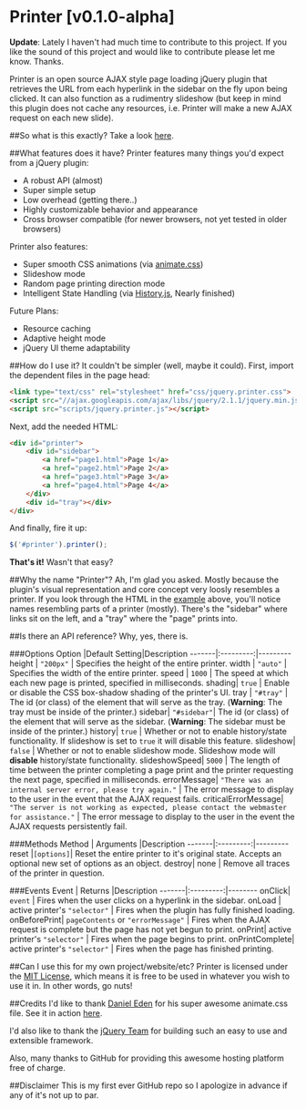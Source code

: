 Printer [v0.1.0-alpha]
======

**Update**: Lately I haven't had much time to contribute to this project. If you like the sound of this project and would like to contribute please let me know. Thanks.

Printer is an open source AJAX style page loading jQuery plugin that retrieves the URL from each hyperlink in the sidebar on the fly upon being clicked. It can also function as a rudimentry slideshow (but keep in mind this plugin does not cache any resources, i.e. Printer will make a new AJAX request on each new slide).

##So what is this exactly?
Take a look [here](http://amd940.github.io/Printer/).

##What features does it have?
Printer features many things you'd expect from a jQuery plugin:
- A robust API (almost)
- Super simple setup
- Low overhead (getting there..)
- Highly customizable behavior and appearance
- Cross browser compatible (for newer browsers, not yet tested in older browsers)

Printer also features:
- Super smooth CSS animations (via [animate.css](https://github.com/daneden/animate.css))
- Slideshow mode
- Random page printing direction mode
- Intelligent State Handling (via [History.js](https://github.com/browserstate/history.js), Nearly finished)

Future Plans:
- Resource caching
- Adaptive height mode
- jQuery UI theme adaptability

##How do I use it?
It couldn't be simpler (well, maybe it could). First, import the dependent files in the page head:
```html
<link type="text/css" rel="stylesheet" href="css/jquery.printer.css">
<script src="//ajax.googleapis.com/ajax/libs/jquery/2.1.1/jquery.min.js"></script>
<script src="scripts/jquery.printer.js"></script>
```

Next, add the needed HTML:
```html
<div id="printer">
	<div id="sidebar">
		<a href="page1.html">Page 1</a>
		<a href="page2.html">Page 2</a>
		<a href="page3.html">Page 3</a>
		<a href="page4.html">Page 4</a>
	</div>
	<div id="tray"></div>
</div>
```

And finally, fire it up:
```javascript
$('#printer').printer();
```

**That's it!** Wasn't that easy?

##Why the name "Printer"?
Ah, I'm glad you asked. Mostly because the plugin's visual representation and core concept very loosly resembles a printer. If you look through the HTML in the [example](http://amd940.github.io/Printer/) above, you'll notice names resembling parts of a printer (mostly). There's the "sidebar" where links sit on the left, and a "tray" where the "page" prints into.

##Is there an API reference?
Why, yes, there is.


###Options
Option |Default Setting|Description
-------|:---------:|---------
height | `"200px"` | Specifies the height of the entire printer.
width  | `"auto"`  | Specifies the width of the entire printer.
speed  | `1000`    | The speed at which each new page is printed, specified in milliseconds.
shading| `true`    | Enable or disable the CSS box-shadow shading of the printer's UI.
tray   | `"#tray"`   | The id (or class) of the element that will serve as the tray. (**Warning**: The tray must be inside of the printer.)
sidebar| `"#sidebar"`| The id (or class) of the element that will serve as the sidebar. (**Warning**: The sidebar must be inside of the printer.)
history| `true`    | Whether or not to enable history/state functionality. If slideshow is set to `true` it will disable this feature.
slideshow| `false` | Whether or not to enable slideshow mode. Slideshow mode will **disable** history/state functionality.
slideshowSpeed| `5000` | The length of time between the printer completing a page print and the printer requesting the next page, specified in milliseconds.
errorMessage| `"There was an internal server error, please try again."` | The error message to display to the user in the event that the AJAX request fails.
criticalErrorMessage| `"The server is not working as expected, please contact the webmaster for assistance."` | The error message to display to the user in the event the AJAX requests persistently fail.

###Methods
Method | Arguments |Description
-------|:---------:|---------
reset  |`[options]`| Reset the entire printer to it's original state. Accepts an optional new set of options as an object.
destroy| none      | Remove all traces of the printer in question.

###Events
Event  |  Returns  |Description
-------|:---------:|--------
onClick|  `event`  | Fires when the user clicks on a hyperlink in the sidebar.
onLoad | active printer's `"selector"` | Fires when the plugin has fully finished loading.
onBeforePrint| `pageContents` or `"errorMessage"` | Fires when the AJAX request is complete but the page has not yet begun to print.
onPrint| active printer's `"selector"` | Fires when the page begins to print.
onPrintComplete| active printer's `"selector"` | Fires when the page has finished printing.



##Can I use this for my own project/website/etc?
Printer is licensed under the [MIT License](http://opensource.org/licenses/MIT), which means it is free to be used in whatever you wish to use it in. In other words, go nuts!


##Credits
I'd like to thank [Daniel Eden](https://github.com/daneden) for his super awesome animate.css file. See it in action [here](http://daneden.github.io/animate.css/).

I'd also like to thank the [jQuery Team](https://jquery.org/team/) for building such an easy to use and extensible framework.

Also, many thanks to GitHub for providing this awesome hosting platform free of charge.

##Disclaimer
This is my first ever GitHub repo so I apologize in advance if any of it's not up to par.

